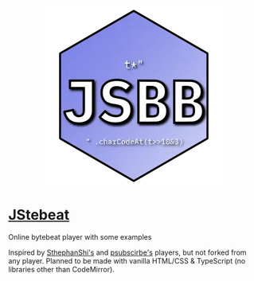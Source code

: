 [<p align="center"><img src="public/jstebeat-logo.webp" alt="JStebeat logo"></p>](https://butterroach.github.io/jstebeat/)

# [JStebeat](https://butterroach.github.io/jstebeat/)

Online bytebeat player with some examples

Inspired by [SthephanShi's](https://www.dollchan.net/bytebeat) and [psubscirbe's](https://psubscirbe-bytebeat.neocities.org/) players, but not forked from any player.
Planned to be made with vanilla HTML/CSS & TypeScript (no libraries other than CodeMirror).
